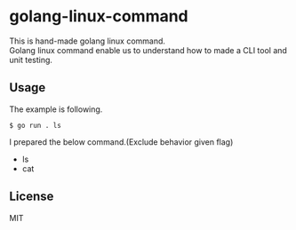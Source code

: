 # golang-linux-command
This is hand-made golang linux command.<br/>
Golang linux command enable us to understand how to made a CLI tool and unit testing.

## Usage

The example is following.

```
$ go run . ls
```

I prepared the below command.(Exclude behavior given flag)
- ls
- cat

## License
MIT
